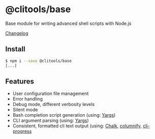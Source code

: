 # @clitools/base

Base module for writing advanced shell scripts with Node.js

[Changelog](CHANGELOG.md)

## Install

```bash
$ npm i --save @clitools/base
[...]
```

## Features

* User configuration file management
* Error handling
* Debug mode, different verbosity levels
* Silent mode
* Bash completion script generation (using: [Yargs](https://github.com/yargs/yargs))
* CLI argument parsing (using: [Yargs](https://github.com/yargs/yargs))
* Consistent, formatted cli text output (using: [Chalk](https://github.com/chalk/chalk), [columnify](https://github.com/timoxley/columnify), [cli-progress](https://github.com/AndiDittrich/Node.CLI-Progress)
